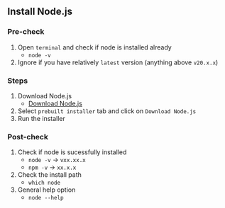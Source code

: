 ## Install Node.js

### Pre-check
1. Open `terminal` and check if node is installed already
    - `node -v` 
2. Ignore if you have relatively `latest` version (anything above `v20.x.x`)

### Steps
1. Download Node.js
    - [Download Node.js](https://nodejs.org/en/download)
2. Select `prebuilt installer` tab and click on `Download Node.js`
3. Run the installer

### Post-check
1. Check if node is sucessfully installed
    - `node -v` -> `vxx.xx.x`
    - `npm -v` -> `xx.x.x`
2. Check the install path
    - `which node`
3. General help option
    - `node --help`